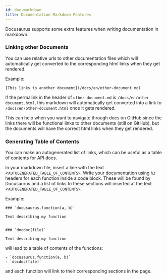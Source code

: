 ```yaml
---
id: doc-markdown
title: Documentation Markdown Features
---
```


Docusaurus supports some extra features when writing documentation in markdown.

### Linking other Documents

You can use relative urls to other documentation files which will automatically get converted to the corresponding html links when they get rendered.

Example:
```
[This links to another document](/docs/en/other-document.md)
```
If the permalink in the header of `other-document.md` is `/docs/en/other-document.html`, this markdown will automatically get converted into a link to `/docs/en/other-document.html` once it gets rendered.

This can help when you want to navigate through docs on GitHub since the links there will be functional links to other documents (still on GitHub), but the documents will have the correct html links when they get rendered.

### Generating Table of Contents

You can make an autogenerated list of links, which can be useful as a table of contents for API docs.

In your markdown file, insert a line with the text <`AUTOGENERATED_TABLE_OF_CONTENTS>`. Write your documentation using `h3` headers for each function inside a code block. These will be found by Docusaurus and a list of links to these sections will inserted at the text <`AUTOGENERATED_TABLE_OF_CONTENTS>`.

Example:
```
### `docusaurus.function(a, b)`

Text describing my function


### `docdoc(file)`

Text describing my function
```

will lead to a table of contents of the functions:

```
- `docusaurus.function(a, b)`
- `docdoc(file)`
```
and each function will link to their corresponding sections in the page.
